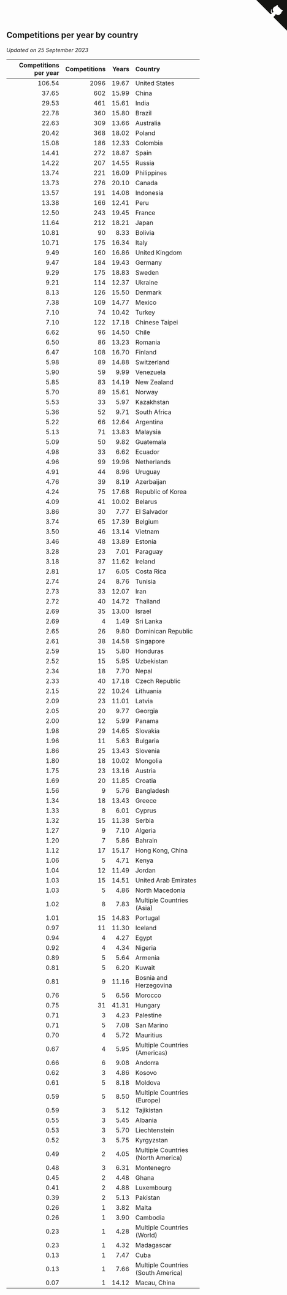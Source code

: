 ## Competitions per year by country

*Updated on 25 September 2023*

| Competitions per year | Competitions | Years | Country |
| ---: | ---: | ---: | :--- |
| 106.54 | 2096 | 19.67 | United States |
| 37.65 | 602 | 15.99 | China |
| 29.53 | 461 | 15.61 | India |
| 22.78 | 360 | 15.80 | Brazil |
| 22.63 | 309 | 13.66 | Australia |
| 20.42 | 368 | 18.02 | Poland |
| 15.08 | 186 | 12.33 | Colombia |
| 14.41 | 272 | 18.87 | Spain |
| 14.22 | 207 | 14.55 | Russia |
| 13.74 | 221 | 16.09 | Philippines |
| 13.73 | 276 | 20.10 | Canada |
| 13.57 | 191 | 14.08 | Indonesia |
| 13.38 | 166 | 12.41 | Peru |
| 12.50 | 243 | 19.45 | France |
| 11.64 | 212 | 18.21 | Japan |
| 10.81 | 90 | 8.33 | Bolivia |
| 10.71 | 175 | 16.34 | Italy |
| 9.49 | 160 | 16.86 | United Kingdom |
| 9.47 | 184 | 19.43 | Germany |
| 9.29 | 175 | 18.83 | Sweden |
| 9.21 | 114 | 12.37 | Ukraine |
| 8.13 | 126 | 15.50 | Denmark |
| 7.38 | 109 | 14.77 | Mexico |
| 7.10 | 74 | 10.42 | Turkey |
| 7.10 | 122 | 17.18 | Chinese Taipei |
| 6.62 | 96 | 14.50 | Chile |
| 6.50 | 86 | 13.23 | Romania |
| 6.47 | 108 | 16.70 | Finland |
| 5.98 | 89 | 14.88 | Switzerland |
| 5.90 | 59 | 9.99 | Venezuela |
| 5.85 | 83 | 14.19 | New Zealand |
| 5.70 | 89 | 15.61 | Norway |
| 5.53 | 33 | 5.97 | Kazakhstan |
| 5.36 | 52 | 9.71 | South Africa |
| 5.22 | 66 | 12.64 | Argentina |
| 5.13 | 71 | 13.83 | Malaysia |
| 5.09 | 50 | 9.82 | Guatemala |
| 4.98 | 33 | 6.62 | Ecuador |
| 4.96 | 99 | 19.96 | Netherlands |
| 4.91 | 44 | 8.96 | Uruguay |
| 4.76 | 39 | 8.19 | Azerbaijan |
| 4.24 | 75 | 17.68 | Republic of Korea |
| 4.09 | 41 | 10.02 | Belarus |
| 3.86 | 30 | 7.77 | El Salvador |
| 3.74 | 65 | 17.39 | Belgium |
| 3.50 | 46 | 13.14 | Vietnam |
| 3.46 | 48 | 13.89 | Estonia |
| 3.28 | 23 | 7.01 | Paraguay |
| 3.18 | 37 | 11.62 | Ireland |
| 2.81 | 17 | 6.05 | Costa Rica |
| 2.74 | 24 | 8.76 | Tunisia |
| 2.73 | 33 | 12.07 | Iran |
| 2.72 | 40 | 14.72 | Thailand |
| 2.69 | 35 | 13.00 | Israel |
| 2.69 | 4 | 1.49 | Sri Lanka |
| 2.65 | 26 | 9.80 | Dominican Republic |
| 2.61 | 38 | 14.58 | Singapore |
| 2.59 | 15 | 5.80 | Honduras |
| 2.52 | 15 | 5.95 | Uzbekistan |
| 2.34 | 18 | 7.70 | Nepal |
| 2.33 | 40 | 17.18 | Czech Republic |
| 2.15 | 22 | 10.24 | Lithuania |
| 2.09 | 23 | 11.01 | Latvia |
| 2.05 | 20 | 9.77 | Georgia |
| 2.00 | 12 | 5.99 | Panama |
| 1.98 | 29 | 14.65 | Slovakia |
| 1.96 | 11 | 5.63 | Bulgaria |
| 1.86 | 25 | 13.43 | Slovenia |
| 1.80 | 18 | 10.02 | Mongolia |
| 1.75 | 23 | 13.16 | Austria |
| 1.69 | 20 | 11.85 | Croatia |
| 1.56 | 9 | 5.76 | Bangladesh |
| 1.34 | 18 | 13.43 | Greece |
| 1.33 | 8 | 6.01 | Cyprus |
| 1.32 | 15 | 11.38 | Serbia |
| 1.27 | 9 | 7.10 | Algeria |
| 1.20 | 7 | 5.86 | Bahrain |
| 1.12 | 17 | 15.17 | Hong Kong, China |
| 1.06 | 5 | 4.71 | Kenya |
| 1.04 | 12 | 11.49 | Jordan |
| 1.03 | 15 | 14.51 | United Arab Emirates |
| 1.03 | 5 | 4.86 | North Macedonia |
| 1.02 | 8 | 7.83 | Multiple Countries (Asia) |
| 1.01 | 15 | 14.83 | Portugal |
| 0.97 | 11 | 11.30 | Iceland |
| 0.94 | 4 | 4.27 | Egypt |
| 0.92 | 4 | 4.34 | Nigeria |
| 0.89 | 5 | 5.64 | Armenia |
| 0.81 | 5 | 6.20 | Kuwait |
| 0.81 | 9 | 11.16 | Bosnia and Herzegovina |
| 0.76 | 5 | 6.56 | Morocco |
| 0.75 | 31 | 41.31 | Hungary |
| 0.71 | 3 | 4.23 | Palestine |
| 0.71 | 5 | 7.08 | San Marino |
| 0.70 | 4 | 5.72 | Mauritius |
| 0.67 | 4 | 5.95 | Multiple Countries (Americas) |
| 0.66 | 6 | 9.08 | Andorra |
| 0.62 | 3 | 4.86 | Kosovo |
| 0.61 | 5 | 8.18 | Moldova |
| 0.59 | 5 | 8.50 | Multiple Countries (Europe) |
| 0.59 | 3 | 5.12 | Tajikistan |
| 0.55 | 3 | 5.45 | Albania |
| 0.53 | 3 | 5.70 | Liechtenstein |
| 0.52 | 3 | 5.75 | Kyrgyzstan |
| 0.49 | 2 | 4.05 | Multiple Countries (North America) |
| 0.48 | 3 | 6.31 | Montenegro |
| 0.45 | 2 | 4.48 | Ghana |
| 0.41 | 2 | 4.88 | Luxembourg |
| 0.39 | 2 | 5.13 | Pakistan |
| 0.26 | 1 | 3.82 | Malta |
| 0.26 | 1 | 3.90 | Cambodia |
| 0.23 | 1 | 4.28 | Multiple Countries (World) |
| 0.23 | 1 | 4.32 | Madagascar |
| 0.13 | 1 | 7.47 | Cuba |
| 0.13 | 1 | 7.66 | Multiple Countries (South America) |
| 0.07 | 1 | 14.12 | Macau, China |


<a href="https://github.com/jonatanklosko/wca_statistics" class="github-corner" aria-label="View source on Github"><svg width="80" height="80" viewBox="0 0 250 250" style="fill:#151513; color:#fff; position: absolute; top: 0; border: 0; right: 0;" aria-hidden="true"><path d="M0,0 L115,115 L130,115 L142,142 L250,250 L250,0 Z"></path><path d="M128.3,109.0 C113.8,99.7 119.0,89.6 119.0,89.6 C122.0,82.7 120.5,78.6 120.5,78.6 C119.2,72.0 123.4,76.3 123.4,76.3 C127.3,80.9 125.5,87.3 125.5,87.3 C122.9,97.6 130.6,101.9 134.4,103.2" fill="currentColor" style="transform-origin: 130px 106px;" class="octo-arm"></path><path d="M115.0,115.0 C114.9,115.1 118.7,116.5 119.8,115.4 L133.7,101.6 C136.9,99.2 139.9,98.4 142.2,98.6 C133.8,88.0 127.5,74.4 143.8,58.0 C148.5,53.4 154.0,51.2 159.7,51.0 C160.3,49.4 163.2,43.6 171.4,40.1 C171.4,40.1 176.1,42.5 178.8,56.2 C183.1,58.6 187.2,61.8 190.9,65.4 C194.5,69.0 197.7,73.2 200.1,77.6 C213.8,80.2 216.3,84.9 216.3,84.9 C212.7,93.1 206.9,96.0 205.4,96.6 C205.1,102.4 203.0,107.8 198.3,112.5 C181.9,128.9 168.3,122.5 157.7,114.1 C157.9,116.9 156.7,120.9 152.7,124.9 L141.0,136.5 C139.8,137.7 141.6,141.9 141.8,141.8 Z" fill="currentColor" class="octo-body"></path></svg></a><style>.github-corner:hover .octo-arm{animation:octocat-wave 560ms ease-in-out}@keyframes octocat-wave{0%,100%{transform:rotate(0)}20%,60%{transform:rotate(-25deg)}40%,80%{transform:rotate(10deg)}}@media (max-width:500px){.github-corner:hover .octo-arm{animation:none}.github-corner .octo-arm{animation:octocat-wave 560ms ease-in-out}}</style>
